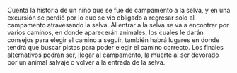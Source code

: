 Cuenta la historia de un niño que se fue de campamento a la selva, y en una excursión se perdió por lo que se vio obligado a regresar solo al campamento atravesando la selva.
Al entrar a la selva se va a encontrar por varios caminos, en donde aparecerán animales, los cuales le darán consejos para elegir el camino a seguir, también habrá lugares en donde tendrá que buscar pistas para poder elegir el camino correcto.
Los finales alternativos podrán ser, llegar al campamento, la muerte al ser devorado por un animal salvaje o volver a la entrada de la selva.

